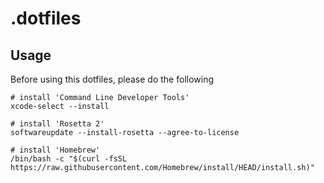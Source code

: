 # .dotfiles

## Usage

Before using this dotfiles, please do the following

```shell
# install 'Command Line Developer Tools'
xcode-select --install

# install 'Rosetta 2'
softwareupdate --install-rosetta --agree-to-license

# install 'Homebrew'
/bin/bash -c "$(curl -fsSL https://raw.githubusercontent.com/Homebrew/install/HEAD/install.sh)"
```
